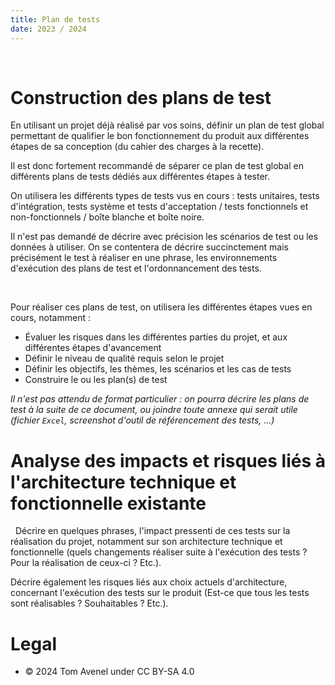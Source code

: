 ```yaml
---
title: Plan de tests
date: 2023 / 2024
---
```

 
# Construction des plans de test 

En utilisant un projet déjà réalisé par vos soins, définir un plan de test global permettant de qualifier le bon fonctionnement du produit aux différentes étapes de sa conception (du cahier des charges à la recette). 

Il est donc fortement recommandé de séparer ce plan de test global en différents plans de tests dédiés aux différentes étapes à tester. 

On utilisera les différents types de tests vus en cours : tests unitaires, tests d'intégration, tests système et tests d'acceptation / tests fonctionnels et non-fonctionnels / boîte blanche et boîte noire. 

Il n'est pas demandé de décrire avec précision les scénarios de test ou les données à utiliser. On se contentera de décrire succinctement mais précisément le test à réaliser en une phrase, les environnements d'exécution des plans de test et l'ordonnancement des tests. 

 

Pour réaliser ces plans de test, on utilisera les différentes étapes vues en cours, notamment :  

- Évaluer les risques dans les différentes parties du projet, et aux différentes étapes d'avancement 
- Définir le niveau de qualité requis selon le projet 
- Définir les objectifs, les thèmes, les scénarios et les cas de tests 
- Construire le ou les plan(s) de test 


_Il n'est pas attendu de format particulier : on pourra décrire les plans de test à la suite de ce document, ou joindre toute annexe qui serait utile (fichier `Excel`, screenshot d'outil de référencement des tests, ...)_

# Analyse des impacts et risques liés à l'architecture technique et fonctionnelle existante 
 
Décrire en quelques phrases, l'impact pressenti de ces tests sur la réalisation du projet, notamment sur son architecture technique et fonctionnelle (quels changements réaliser suite à l'exécution des tests ? Pour la réalisation de ceux-ci ? Etc.). 

Décrire également les risques liés aux choix actuels d'architecture, concernant l'exécution des tests sur le produit (Est-ce que tous les tests sont réalisables ? Souhaitables ? Etc.). 
 
# Legal

- © 2024 Tom Avenel under CC  BY-SA 4.0
